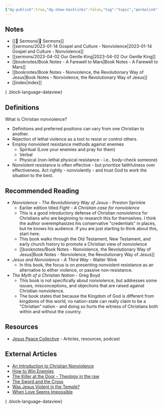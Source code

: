 ```yaml
---
{"dg-publish":true,"dg-show-backlinks":false,"tag":"topic","permalink":"/christian-nonviolence/","dgPassFrontmatter":true}
---
```



## Notes

- [[📘 Sermons\|📘 Sermons]]
- [[sermons/2023-01-14 Gospel and Culture - Nonviolence\|2023-01-14 Gospel and Culture - Nonviolence]]
- [[sermons/2023-04-02 Our Gentle King\|2023-04-02 Our Gentle King]]
- [[booknotes/Book Notes - A Farewell to Mars\|Book Notes - A Farewell to Mars]]
- [[booknotes/Book Notes - Nonviolence, the Revolutionary Way of Jesus\|Book Notes - Nonviolence, the Revolutionary Way of Jesus]]
- [[index\|index]]

{ .block-language-dataview}

## Definitions

What is Christian nonviolence?

* Definitions and preferred positions can vary from one Christian to another.
* Rejection of lethal violence as a tool to resist or control others.
* Employ nonviolent resistance methods against enemies
    * Spiritual (Love your enemies and pray for them)
    * Verbal
    * Physical (non-lethal physical resistance - i.e., body-check someone)
* Nonviolent resistance is often effective - but prioritize faithfulness over effectiveness. Act rightly - nonviolently - and trust God to work the situation to the best.

## Recommended Reading

* *Nonviolence - The Revolultionary Way of Jesus* - Preston Sprinkle
    * Earlier edition titled *Fight - A Christian case for nonviolence*
    * This is a good introductory defense of Christian nonviolence for Christians who are beginning to research this for themselves. I think the author overemphasizes his conservative "credentials" in places, but he knows his audience. If you are just starting to think about this, start here.
    * This book walks through the Old Testament, New Testament, and early church history to promote a Christian view of nonviolence
    * [[booknotes/Book Notes - Nonviolence, the Revolutionary Way of Jesus\|Book Notes - Nonviolence, the Revolutionary Way of Jesus]]
* *Jesus and Nonviolence - A Third Way* - Walter Wink
    * In this book, the focus is on presenting nonviolent resistance as an alternative to either violence, or passive non-resistance.
* *The Myth of a Christian Nation* - Greg Boyd
    * This book is not specifically about nonviolence, but addresses some issues, misconceptions, and objections that are raised against Christian nonviolence.
    * The book states that because the Kingdom of God is different from kingdoms of this world, no nation-state can really claim to be a "Christian" nation - and doing so hurts the witness of Christians both within and without the country.

## Resources

* [Jesus Peace Collective](https://www.jesuspeacecollective.com/) - Articles, resources, podcast

## External Articles

- [An Introduction to Christian Nonviolence](https://www.jesuspeacecollective.com/post/start-here)
- [How to Win Enemies](https://www.plough.com/en/topics/justice/nonviolence/how-to-win-enemies)
- [The Killer at the Door - Theology in the raw](https://theologyintheraw.com/blog/2016/05/the-killer-at-the-door/)
- [The Sword and the Cross](https://www.plough.com/en/topics/justice/nonviolence/the-sword-and-the-cross)
- [Was Jesus Violent in the Temple?](https://www.jesuspeacecollective.com/post/was-jesus-violent-in-the-temple)
- [When Love Seems Impossible](https://www.plough.com/en/topics/justice/peacemaking/when-love-seems-impossible)

{ .block-language-dataview}